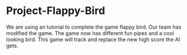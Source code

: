 # Project-Flappy-Bird
We are using an tutorial to complete the game flappy bird.
Our team has modified the game. 
The game now has different fun pipes and a cool looking bird.
This game will track and replace the new high score the AI gets.

